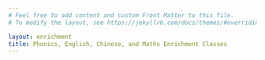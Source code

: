 ```yaml
---
# Feel free to add content and custom Front Matter to this file.
# To modify the layout, see https://jekyllrb.com/docs/themes/#overriding-theme-defaults

layout: enrichment
title: Phonics, English, Chinese, and Maths Enrichment Classes
---
```

